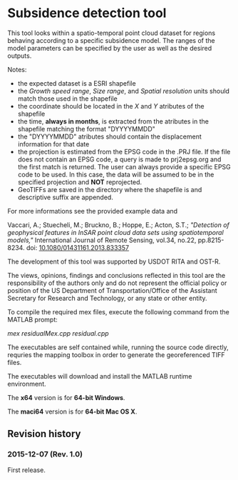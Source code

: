 # Subsidence detection tool

This tool looks within a spatio-temporal point cloud dataset for regions 
behaving according to a specific subsidence model. The ranges of the model
parameters can be specified by the user as well as the desired outputs.


Notes:
- the expected dataset is a ESRI shapefile
- the *Growth speed range*, *Size range*, and *Spatial resolution* units 
  should match those used in the shapefile
- the coordinate should be located in the *X* and *Y* atributes of the 
  shapefile
- the time, **always in months**, is extracted from the atributes in the 
  shapefile matching the format "DYYYYMMDD"
- the "DYYYYMMDD" atributes should contain the displacement information 
  for that date
- the projection is estimated from the EPSG code in the .PRJ file. If the 
  file does not contain an EPSG code, a query is made to prj2epsg.org and 
  the first match is returned. The user can always provide a specific EPSG 
  code to be used. In this case, the data will be assumed to be in the 
  specified projection and **NOT** reprojected.
- GeoTIFFs are saved in the directory where the shapefile is and 
  descriptive suffix are appended.

For more informations see the provided example data and

Vaccari, A.; Stuecheli, M.; Bruckno, B.; Hoppe, E.; Acton, S.T.; 
*"Detection of geophysical features in InSAR point cloud data sets using 
spatiotemporal models,"* International Journal of Remote Sensing, vol.34, 
no.22, pp.8215-8234. doi: [10.1080/01431161.2013.833357](http://viva-lab.ece.virginia.edu/refbase/files/vaccari/2013/71_Vaccari_etal2013.pdf)

The development of this tool was supported by USDOT RITA and OST-R.

The views, opinions, findings and conclusions reflected in this tool are 
the responsibility of the authors only and do not represent the official 
policy or position of the US Department of Transportation/Office of the 
Assistant Secretary for Research and Technology, or any state or other 
entity.

To compile the required mex files, execute the following command from the
MATLAB prompt:

*mex residualMex.cpp residual.cpp*

The executables are self contained while, running the source code directly, 
requries the mapping toolbox in order to generate the georeferenced TIFF 
files.

The executables will download and install the MATLAB runtime environment.

The **x64** version is for **64-bit Windows**.

The **maci64** version is for **64-bit Mac OS X**.

## Revision history
### 2015-12-07 (Rev. 1.0)
First release.
